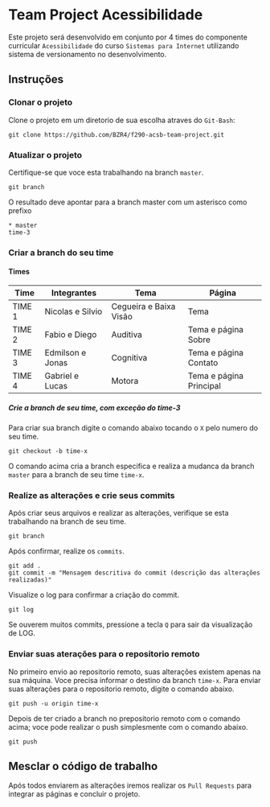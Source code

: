 # Team Project Acessibilidade

Este projeto será desenvolvido em conjunto por 4 times do componente curricular `Acessibilidade` do curso `Sistemas para Internet` utilizando sistema de versionamento no desenvolvimento.

## Instruções

### Clonar o projeto
Clone o projeto em um diretorio de sua escolha atraves do `Git-Bash`:
```shell
git clone https://github.com/BZR4/f290-acsb-team-project.git
```

### Atualizar o projeto
Certifique-se que voce esta trabalhando na branch `master`.
```shell
git branch
```
O resultado deve apontar para a branch master com um asterisco como prefixo
```shell
* master
time-3
```

### Criar a branch do seu time
#### Times
Time | Integrantes | Tema | Página
-- | -- | -- | --
TIME 1 | Nicolas e Silvio | Cegueira e Baixa Visão | Tema
TIME 2 | Fabio e Diego | Auditiva | Tema e página Sobre
TIME 3 | Edmilson e Jonas | Cognitiva | Tema e página Contato
TIME 4 | Gabriel e Lucas | Motora | Tema e página Principal

##### Crie a branch de seu time, com exceção do time-3
Para criar sua branch digite o comando abaixo tocando o `X` pelo numero do seu time.
```shell
git checkout -b time-x
```
O comando acima cria a branch especifica e realiza a mudanca da branch `master` para a branch de seu time `time-x`.

### Realize as alterações e crie seus commits
Após criar seus arquivos e realizar as alterações, verifique se esta trabalhando na branch de seu time.
```shell
git branch
```
Após confirmar, realize os `commits`.
```shell
git add .
git commit -m "Mensagem descritiva do commit (descrição das alterações realizadas)"
```
Visualize o log para confirmar a criação do commit.
```shell
git log
```
Se ouverem muitos commits, pressione a tecla `Q` para sair da visualização de LOG.

### Enviar suas aterações para o repositorio remoto
No primeiro envio ao repositorio remoto, suas alterações existem apenas na sua máquina.
Voce precisa informar o destino da branch `time-x`.
Para enviar suas alterações para o repositorio remoto, digite o comando abaixo.
```shell
git push -u origin time-x
```
Depois de ter criado a branch no prepositorio remoto com o comando acima; voce pode realizar o push simplesmente com o comando abaixo.
```shell
git push
```

## Mesclar o código de trabalho
Após todos enviarem as alterações iremos realizar os `Pull Requests` para integrar as páginas e concluir o projeto.

